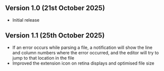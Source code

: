 ## Version 1.0 (21st October 2025)

- Initial release

## Version 1.1 (25th October 2025)

- If an error occurs while parsing a file, a notification will show the line and column numbers where the error occurred, and the editor will try to jump to that location in the file
- Improved the extension icon on retina displays and optimised file size
